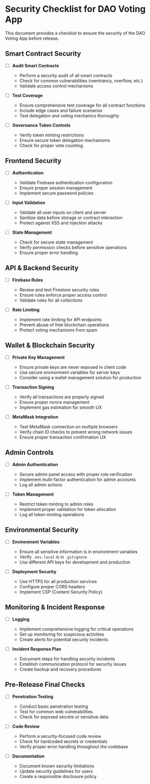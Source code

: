 # Security Checklist for DAO Voting App

This document provides a checklist to ensure the security of the DAO Voting App before release.

## Smart Contract Security

- [ ] **Audit Smart Contracts**
  - Perform a security audit of all smart contracts
  - Check for common vulnerabilities (reentrancy, overflow, etc.)
  - Validate access control mechanisms

- [ ] **Test Coverage**
  - Ensure comprehensive test coverage for all contract functions
  - Include edge cases and failure scenarios
  - Test delegation and voting mechanics thoroughly

- [ ] **Governance Token Controls**
  - Verify token minting restrictions
  - Ensure secure token delegation mechanisms
  - Check for proper vote counting

## Frontend Security

- [ ] **Authentication**
  - Validate Firebase authentication configuration
  - Ensure proper session management
  - Implement secure password policies

- [ ] **Input Validation**
  - Validate all user inputs on client and server
  - Sanitize data before storage or contract interaction
  - Protect against XSS and injection attacks

- [ ] **State Management**
  - Check for secure state management
  - Verify permission checks before sensitive operations
  - Ensure proper error handling

## API & Backend Security

- [ ] **Firebase Rules**
  - Review and test Firestore security rules
  - Ensure rules enforce proper access control
  - Validate rules for all collections

- [ ] **Rate Limiting**
  - Implement rate limiting for API endpoints
  - Prevent abuse of free blockchain operations
  - Protect voting mechanisms from spam

## Wallet & Blockchain Security

- [ ] **Private Key Management**
  - Ensure private keys are never exposed in client code
  - Use secure environment variables for server keys
  - Consider using a wallet management solution for production

- [ ] **Transaction Signing**
  - Verify all transactions are properly signed
  - Ensure proper nonce management
  - Implement gas estimation for smooth UX

- [ ] **MetaMask Integration**
  - Test MetaMask connection on multiple browsers
  - Verify chain ID checks to prevent wrong network issues
  - Ensure proper transaction confirmation UX

## Admin Controls

- [ ] **Admin Authentication**
  - Secure admin panel access with proper role verification
  - Implement multi-factor authentication for admin accounts
  - Log all admin actions

- [ ] **Token Management**
  - Restrict token minting to admin roles
  - Implement proper validation for token allocation
  - Log all token minting operations

## Environmental Security

- [ ] **Environment Variables**
  - Ensure all sensitive information is in environment variables
  - Verify `.env.local` is in `.gitignore`
  - Use different API keys for development and production

- [ ] **Deployment Security**
  - Use HTTPS for all production services
  - Configure proper CORS headers
  - Implement CSP (Content Security Policy)

## Monitoring & Incident Response

- [ ] **Logging**
  - Implement comprehensive logging for critical operations
  - Set up monitoring for suspicious activities
  - Create alerts for potential security incidents

- [ ] **Incident Response Plan**
  - Document steps for handling security incidents
  - Establish communication protocol for security issues
  - Create backup and recovery procedures

## Pre-Release Final Checks

- [ ] **Penetration Testing**
  - Conduct basic penetration testing
  - Test for common web vulnerabilities
  - Check for exposed secrets or sensitive data

- [ ] **Code Review**
  - Perform a security-focused code review
  - Check for hardcoded secrets or credentials
  - Verify proper error handling throughout the codebase

- [ ] **Documentation**
  - Document known security limitations
  - Update security guidelines for users
  - Create a responsible disclosure policy 
